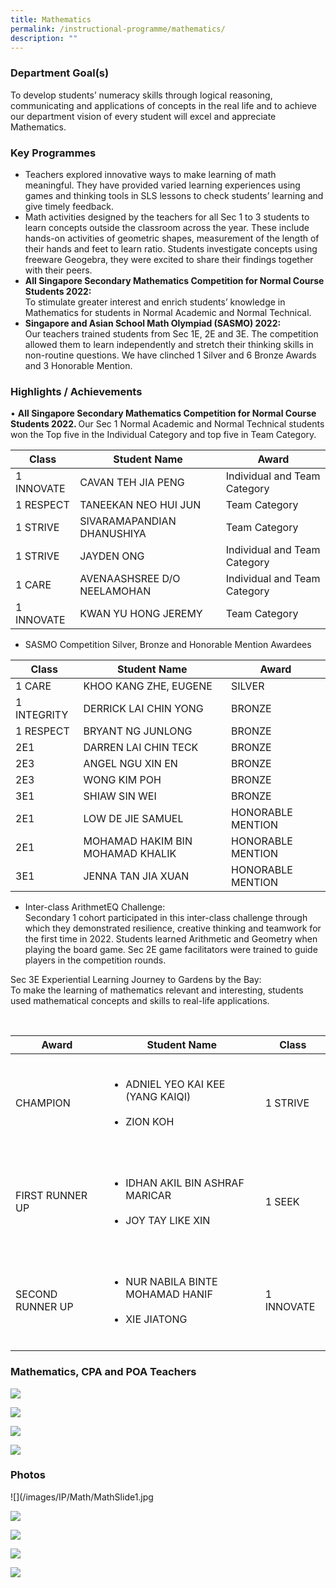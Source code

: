 ```yaml
---
title: Mathematics
permalink: /instructional-programme/mathematics/
description: ""
---
```

### Department Goal(s)

To develop students’ numeracy skills through logical reasoning, communicating and applications of concepts in the real life and to achieve our department vision of every student will excel and appreciate Mathematics.

### Key Programmes

* Teachers explored innovative ways to make learning of math meaningful. They have provided varied learning experiences using games and thinking tools in SLS lessons to check students’ learning and give timely feedback. 
* Math activities designed by the teachers for all Sec 1 to 3 students to learn concepts outside the classroom across the year. These include hands-on activities of geometric shapes, measurement of the length of their hands and feet to learn ratio. Students investigate concepts using freeware Geogebra, they were excited to share their findings together with their peers.
* <b>All Singapore Secondary Mathematics Competition for Normal Course Students 2022:</b><br>
To stimulate greater interest and enrich students’ knowledge in Mathematics for students in Normal Academic and Normal Technical.
* <b>Singapore and Asian School Math Olympiad (SASMO) 2022: </b><br>Our teachers trained students from Sec 1E, 2E and 3E. The competition allowed them to learn independently and stretch their thinking skills in non-routine questions. We have clinched 1 Silver and 6 Bronze Awards and 3 Honorable Mention.

### Highlights / Achievements

• <b>All Singapore Secondary Mathematics Competition for Normal Course Students 2022. </b> Our Sec 1 Normal Academic and Normal Technical students won the Top five in the Individual Category and top five in Team Category.



| Class | Student Name | Award |
| -------- | -------- | -------- |
| 1 INNOVATE    | CAVAN TEH JIA PENG     | 	Individual and Team Category    |
| 1 RESPECT   | TANEEKAN NEO HUI JUN    | Team Category  |
| 1 STRIVE	  | SIVARAMAPANDIAN DHANUSHIYA  | Team Category  |
| 1 STRIVE	  | JAYDEN ONG  | Individual and Team Category  |
| 1 CARE	  | AVENAASHSREE D/O NEELAMOHAN  | Individual and Team Category  |
| 1 INNOVATE	  | KWAN YU HONG JEREMY  | Team Category  |
 
<p></p>

* SASMO Competition Silver, Bronze and Honorable Mention Awardees 

| Class | Student Name | Award |
| -------- | -------- | -------- |
| 1 CARE     | KHOO KANG ZHE, EUGENE     | SILVER   |
| 1 INTEGRITY    |DERRICK LAI CHIN YONG    | BRONZE    |
| 1 RESPECT   |BRYANT NG JUNLONG    | BRONZE    |
| 2E1   |DARREN LAI CHIN TECK  | BRONZE    |
| 2E3   |ANGEL NGU XIN EN  | BRONZE    |
| 2E3   |WONG KIM POH  | BRONZE    |
| 3E1   |SHIAW SIN WEI   | BRONZE    |
| 2E1   |LOW DE JIE SAMUEL   | HONORABLE MENTION    |
| 2E1   |MOHAMAD HAKIM BIN MOHAMAD KHALIK   | HONORABLE MENTION    |
| 3E1   |JENNA TAN JIA XUAN  | HONORABLE MENTION    |

* Inter-class ArithmetEQ Challenge: <br>
Secondary 1 cohort participated in this inter-class challenge through which they demonstrated resilience, creative thinking and teamwork for the first time in 2022. Students learned Arithmetic and Geometry when playing the board game. Sec 2E game facilitators were trained to guide players in the competition rounds.

Sec 3E Experiential Learning Journey to Gardens by the Bay: <br>
To make the learning of mathematics relevant and interesting, students used mathematical concepts and skills to real-life applications.


<div>
<table>  
<thead>  
  <tr>  
    <th>Award</th>  
    <th>Student Name</th>  
    <th>Class</th>  
  </tr>  
</thead>  
<tbody>  
  <tr>  
    <td>CHAMPION</td>  
<td><ul>  
  <li>ADNIEL YEO KAI KEE (YANG KAIQI)</li>  
  <li>ZION KOH</li>  
</ul>  
    <td>1 STRIVE</td>  
  </tr>  
  <tr>  
    <td>FIRST RUNNER UP</td>  
<td><ul>  
  <li>IDHAN AKIL BIN ASHRAF MARICAR</li>  
  <li>JOY TAY LIKE XIN</li>  
</ul>  
    <td>1 SEEK</td>  
  </tr>  
  <tr>  
    <td>SECOND RUNNER UP</td>  
<td><ul>  
  <li>NUR NABILA BINTE MOHAMAD HANIF</li>  
  <li>XIE JIATONG</li>  
</ul>  
    <td>1 INNOVATE</td>  
  </tr>  
</tbody>  
</table>
</div>



		
### Mathematics, CPA and POA Teachers
		
![](/images/IP/Math/Math1.png)
		
![](/images/IP/Math/Math2.png)
		
![](/images/IP/Math/Math3.png)
		
![](/images/IP/Math/Math4.png)
		
### Photos
		
![](/images/IP/Math/MathSlide1.jpg
		
![](/images/IP/Math/MathSlide2.jpg)
		
![](/images/IP/Math/MathSlide3.jpg)
		
![](/images/IP/Math/MathSlide4.jpg)
		
![](/images/IP/Math/MathSlide5.jpg)
		
		

